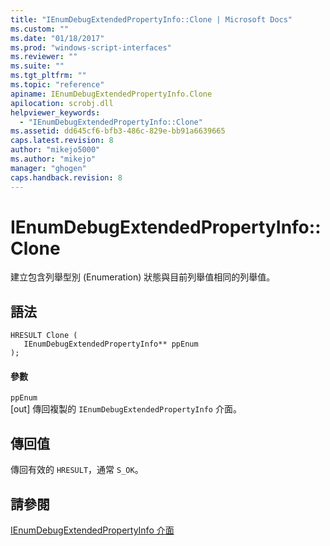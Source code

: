 ```yaml
---
title: "IEnumDebugExtendedPropertyInfo::Clone | Microsoft Docs"
ms.custom: ""
ms.date: "01/18/2017"
ms.prod: "windows-script-interfaces"
ms.reviewer: ""
ms.suite: ""
ms.tgt_pltfrm: ""
ms.topic: "reference"
apiname: IEnumDebugExtendedPropertyInfo.Clone
apilocation: scrobj.dll
helpviewer_keywords: 
  - "IEnumDebugExtendedPropertyInfo::Clone"
ms.assetid: dd645cf6-bfb3-486c-829e-bb91a6639665
caps.latest.revision: 8
author: "mikejo5000"
ms.author: "mikejo"
manager: "ghogen"
caps.handback.revision: 8
---
```

# IEnumDebugExtendedPropertyInfo::Clone
建立包含列舉型別 \(Enumeration\) 狀態與目前列舉值相同的列舉值。  
  
## 語法  
  
```  
HRESULT Clone (  
   IEnumDebugExtendedPropertyInfo** ppEnum  
);  
```  
  
#### 參數  
 `ppEnum`  
 \[out\] 傳回複製的 `IEnumDebugExtendedPropertyInfo` 介面。  
  
## 傳回值  
 傳回有效的 `HRESULT`，通常 `S_OK`。  
  
## 請參閱  
 [IEnumDebugExtendedPropertyInfo 介面](../../winscript/reference/ienumdebugextendedpropertyinfo-interface.md)